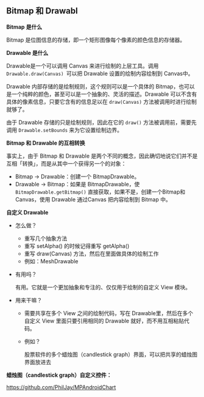 ## Bitmap 和 Drawabl

**Bitmap** **是什么**

Bitmap 是位图信息的存储，即⼀个矩形图像每个像素的颜色信息的存储器。

**Drawable 是什么**

Drawable是一个可以调用 Canvas 来进行绘制的上层工具。调用`Drawable.draw(Canvas) `可以把 Drawable 设置的绘制内容绘制到 Canvas中。

Drawable 内部存储的是绘制规则，这个规则可以是一个具体的 Bitmap，也可以是一个纯粹的颜色，甚至可以是一个抽象的、灵活的描述。Drawable 可以不含有具体的像素信息，只要它含有的信息足以在 `draw(Canvas)` 方法被调用时进行绘制就够了。

由于 Drawable 存储的只是绘制规则，因此在它的 `draw()` 方法被调用前，需要先调用 `Drawable.setBounds` 来为它设置绘制边界。

**Bitmap 和 Drawable 的互相转换**

事实上，由于 Bitmap 和 Drawable 是两个不同的概念，因此确切地说它们并不是互相「转换」，而是从其中一个获得另一个的对象：

* Bitmap -> Drawable：创建一个 BitmapDrawable。
* Drawable -> Bitmap：如果是 BitmapDrawable，使 `BitmapDrawable.getBitmap()` 直接获取，如果不是，创建一个Bitmap和Canvas，使用 Drawable 通过Canvas 把内容绘制到 Bitmap 中。

**自定义 Drawable**

* 怎么做？
  * 重写几个抽象方法
  * 重写 setAlpha() 的时候记得重写 getAlpha()
  * 重写 draw(Canvas) 方法，然后在里面做具体的绘制工作
  * 例如：MeshDrawable

* 有用吗？

  有用。它就是一个更加抽象和专注的、仅仅用于绘制的自定义 View 模块。

* 用来干嘛？

  * 需要共享在多个 View 之间的绘制代码，写在 Drawable里，然后在多个自定义 View 里面只要引用相同的 Drawable 就好，而不用互相粘贴代码。

  * 例如？

    股票软件的多个蜡烛图（candlestick graph）界面，可以把共享的蜡烛图界面放进去

**蜡烛图（candlestick graph）自定义控件：**

https://github.com/PhilJay/MPAndroidChart